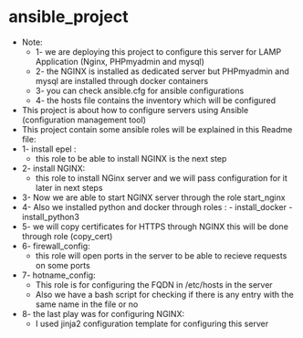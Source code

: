 # ansible_project
* Note:
    * 1- we are deploying this project to configure this server for LAMP Application (Nginx, PHPmyadmin and mysql)
    * 2- the NGINX is installed as dedicated server but PHPmyadmin and mysql are installed through docker containers
    * 3- you can check ansible.cfg for ansible configurations
    * 4- the hosts file contains the inventory which will be configured
* This project is about how to configure servers using Ansible (configuration management tool)
* This project contain some ansible roles will be explained in this Readme file:
* 1- install epel :
    * this role to be able to install NGINX is the next step
* 2- install NGINX:
    * this role to install NGinx server and we will pass configuration for it later in next steps
* 3- Now we are able to start NGINX server through the role start_nginx
* 4- Also we installed python and docker through roles : - install_docker - install_python3
* 5- we will copy certificates for HTTPS through NGINX this will be done through role (copy_cert)
* 6- firewall_config:
    * this role will open ports in the server to be able to recieve requests on some ports
* 7- hotname_config:
    * This role is for configuring the FQDN in /etc/hosts in the server
    * Also we have a bash script for checking if there is any entry with the same name in the file or no
* 8- the last play was for configuring NGINX:
    * I used jinja2 configuration template for configuring this server   
  
